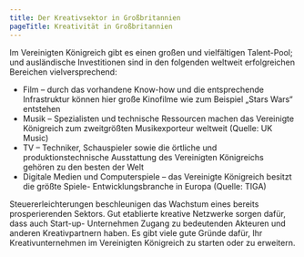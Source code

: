```yaml
---
title: Der Kreativsektor in Großbritannien
pageTitle: Kreativität in Großbritannien
---
```

 
Im Vereinigten Königreich gibt es einen großen und vielfältigen Talent-Pool; und ausländische Investitionen sind in den folgenden weltweit erfolgreichen Bereichen vielversprechend:

- Film – durch das vorhandene Know-how und die entsprechende Infrastruktur können hier große Kinofilme wie zum Beispiel „Stars Wars“ entstehen
- Musik – Spezialisten und technische Ressourcen machen das Vereinigte Königreich zum zweitgrößten Musikexporteur weltweit (Quelle: UK Music)
- TV – Techniker, Schauspieler sowie die örtliche und produktionstechnische Ausstattung des Vereinigten Königreichs gehören zu den besten der Welt
- Digitale Medien und Computerspiele – das Vereinigte Königreich besitzt die größte Spiele- Entwicklungsbranche in Europa (Quelle: TIGA)

Steuererleichterungen beschleunigen das Wachstum eines bereits prosperierenden Sektors. Gut etablierte kreative Netzwerke sorgen dafür, dass auch Start-up- Unternehmen Zugang zu bedeutenden Akteuren und anderen Kreativpartnern haben. Es gibt viele gute Gründe dafür, Ihr Kreativunternehmen im Vereinigten Königreich zu starten oder zu erweitern.